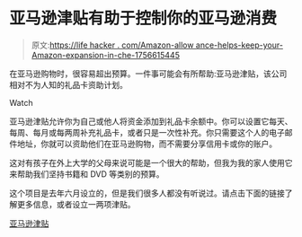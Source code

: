 # 亚马逊津贴有助于控制你的亚马逊消费

> 原文:[https://life hacker . com/Amazon-allow ance-helps-keep-your-Amazon-expansion-in-che-1756615445](https://lifehacker.com/amazon-allowance-helps-keep-your-amazon-spending-in-che-1756615445)

在亚马逊购物时，很容易超出预算。一件事可能会有所帮助:亚马逊津贴，该公司相对不为人知的礼品卡资助计划。

Watch

亚马逊津贴允许你为自己或他人将资金添加到礼品卡余额中。你可以设置它每天、每周、每月或每两周补充礼品卡，或者只是一次性补充。你只需要这个人的电子邮件地址，你就可以资助他们在亚马逊购物，而不需要分享信用卡或你的账户。

这对有孩子在外上大学的父母来说可能是一个很大的帮助，但我为我的家人使用它来帮助我们坚持书籍和 DVD 等类别的预算。

这个项目是去年六月设立的，但是我们很多人都没有听说过。请点击下面的链接了解更多信息，或者设立一两项津贴。

[亚马逊津贴](http://www.amazon.com/b?asc_campaign=InlineText&asc_refurl=https://lifehacker.com/amazon-allowance-helps-keep-your-amazon-spending-in-che-1756615445&asc_source=&ie=UTF8&node=11453461011&tag=kinjalifehackerlink-20)